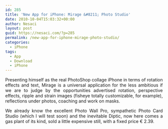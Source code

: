 ```yaml
---
id: 285
title: 'New App for iPhone: Mirage &#8211; Photo Studio'
date: 2010-10-04T15:03:32+00:00
author: Nesaci
layout: post
guid: https://nesaci.com/?p=285
permalink: /new-app-for-iphone-mirage-photo-studio/
categories:
  - iPhone
tags:
  - App
  - Download
  - iPhone
---
```

<p style="text-align: justify;">
  Presenting himself as the real PhotoShop collage iPhone in terms of rotation effects and text, Mirage is a universal application for the less ambitious if we are to judge by the opportunities advertised rotation, perspective effects, ripple and strain images (fisheye totally customizable, for example), reflections under photos, coaching and work on masks.
</p>

<p style="text-align: justify;">
  We already know the excellent Photo Wall Pro, sympathetic Photo Card Studio (which I will test soon) and the inevitable Diptic, now here comes a gas plant of its kind, sold a little expensive still, with a fixed price € 2.39.
</p>